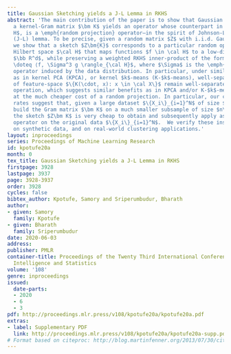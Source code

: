 ```yaml
---
title: Gaussian Sketching yields a J-L Lemma in RKHS
abstract: 'The main contribution of the paper is to show that Gaussian sketching of
  a kernel-Gram matrix $\bm K$ yields an operator whose counterpart in an RKHS $\cal
  H$, is a \emph{random projection} operator—in the spirit of Johnson-Lindenstrauss
  (J-L) lemma. To be precise, given a random matrix $Z$ with i.i.d. Gaussian entries,
  we show that a sketch $Z\bm{K}$ corresponds to a particular random operator in (infinite-dimensional)
  Hilbert space $\cal H$ that maps functions $f \in \cal H$ to a low-dimensional space
  $\bb R^d$, while preserving a weighted RKHS inner-product of the form $⟨f, g \rangle_{\Sigma}
  \doteq ⟨f, \Sigma^3 g \rangle_{\cal H}$, where $\Sigma$ is the \emph{covariance}
  operator induced by the data distribution. In particular, under similar assumptions
  as in kernel PCA (KPCA), or kernel $k$-means (K-$k$-means), well-separated subsets
  of feature-space $\{K(\cdot, x): x \in \cal X\}$ remain well-separated after such
  operation, which suggests similar benefits as in KPCA and/or K-$k$-means, albeit
  at the much cheaper cost of a random projection. In particular, our convergence
  rates suggest that, given a large dataset $\{X_i\}_{i=1}^N$ of size $N$, we can
  build the Gram matrix $\bm K$ on a much smaller subsample of size $n\ll N$, so that
  the sketch $Z\bm K$ is very cheap to obtain and subsequently apply as a projection
  operator on the original data $\{X_i\}_{i=1}^N$.  We verify these insights empirically
  on synthetic data, and on real-world clustering applications.'
layout: inproceedings
series: Proceedings of Machine Learning Research
id: kpotufe20a
month: 0
tex_title: Gaussian Sketching yields a J-L Lemma in RKHS
firstpage: 3928
lastpage: 3937
page: 3928-3937
order: 3928
cycles: false
bibtex_author: Kpotufe, Samory and Sriperumbudur, Bharath
author:
- given: Samory
  family: Kpotufe
- given: Bharath
  family: Sriperumbudur
date: 2020-06-03
address: 
publisher: PMLR
container-title: Proceedings of the Twenty Third International Conference on Artificial
  Intelligence and Statistics
volume: '108'
genre: inproceedings
issued:
  date-parts:
  - 2020
  - 6
  - 3
pdf: http://proceedings.mlr.press/v108/kpotufe20a/kpotufe20a.pdf
extras:
- label: Supplementary PDF
  link: http://proceedings.mlr.press/v108/kpotufe20a/kpotufe20a-supp.pdf
# Format based on citeproc: http://blog.martinfenner.org/2013/07/30/citeproc-yaml-for-bibliographies/
---
```

